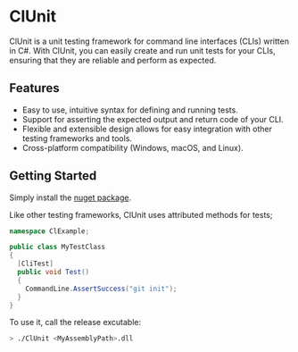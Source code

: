 # ClUnit

ClUnit is a unit testing framework for command line interfaces (CLIs) written in C#. 
With ClUnit, you can easily create and run unit tests for your CLIs, ensuring that 
they are reliable and perform as expected.

## Features

- Easy to use, intuitive syntax for defining and running tests.
- Support for asserting the expected output and return code of your CLI.
- Flexible and extensible design allows for easy integration with other testing frameworks and tools.
- Cross-platform compatibility (Windows, macOS, and Linux).

## Getting Started

Simply install the [nuget package](...).

Like other testing frameworks, ClUnit uses attributed methods for tests;

```cs
namespace ClExample;

public class MyTestClass
{
  [CliTest]
  public void Test()
  {
    CommandLine.AssertSuccess("git init");
  }
}
```

To use it, call the release excutable:

```bash
> ./ClUnit <MyAssemblyPath>.dll
```
